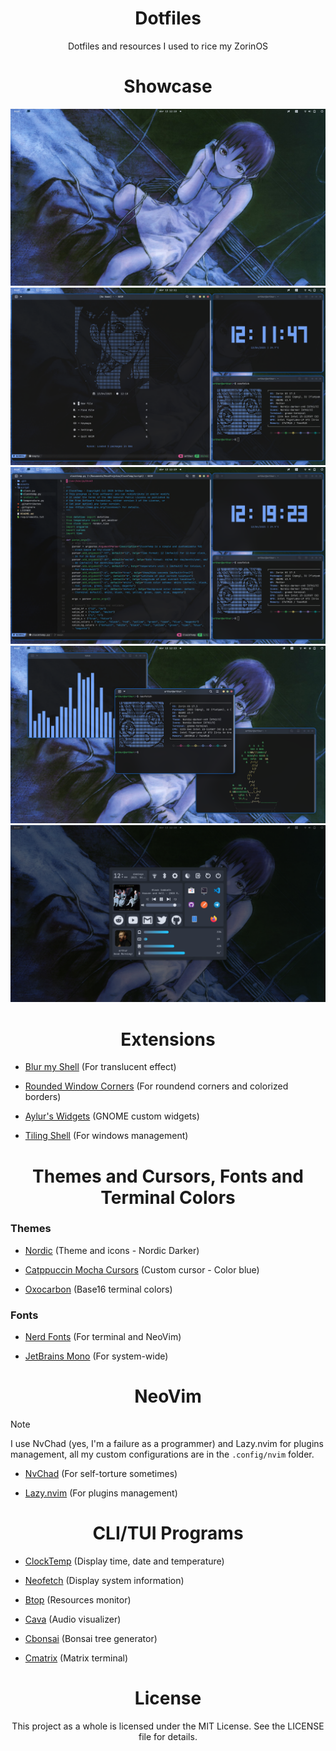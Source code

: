 <div align="center">
 <h1>Dotfiles</h1>
 <p>Dotfiles and resources I used to rice my ZorinOS</p>
</div>

<div align="center">
 <h1>Showcase</h1>
</div>

<div align="center">
 <img src="images/Screenshot_1.png">
 <img src="images/Screenshot_2.png">
 <img src="images/Screenshot_3.png">
 <img src="images/Screenshot_4.png">
 <img src="images/Screenshot_5.png">
</div>

<div align="center">
 <h1>Extensions</h1>
</div>

- [Blur my Shell](https://extensions.gnome.org/extension/3193/blur-my-shell/) (For translucent effect)

- [Rounded Window Corners](https://extensions.gnome.org/extension/5237/rounded-window-corners/) (For roundend corners and colorized borders)

- [Aylur's Widgets](https://extensions.gnome.org/extension/5338/aylurs-widgets/) (GNOME custom widgets)

- [Tiling Shell](https://extensions.gnome.org/extension/7065/tiling-shell/) (For windows management)

<div align="center">
 <h1>Themes and Cursors, Fonts and Terminal Colors</h1>
</div>

### Themes

- [Nordic](https://www.gnome-look.org/p/1267246) (Theme and icons - Nordic Darker)

- [Catppuccin Mocha Cursors](https://www.gnome-look.org/p/2135236) (Custom cursor - Color blue)

- [Oxocarbon](https://github.com/nyoom-engineering/base16-oxocarbon) (Base16 terminal colors)

### Fonts

- [Nerd Fonts](https://www.nerdfonts.com/) (For terminal and NeoVim)

- [JetBrains Mono](https://www.jetbrains.com/lp/mono/) (For system-wide)


<div align="center">
 <h1>NeoVim</h1>
</div>

> [!NOTE]
I use NvChad (yes, I'm a failure as a programmer) and Lazy.nvim for plugins management, all my custom configurations are in the `.config/nvim` folder.

- [NvChad](https://nvchad.com/) (For self-torture sometimes)

- [Lazy.nvim](https://github.com/folke/lazy.nvim) (For plugins management)

<div align="center">
 <h1>CLI/TUI Programs</h1>
</div>

- [ClockTemp](https://github.com/dantas-arthur/ClockTemp) (Display time, date and temperature)

- [Neofetch](https://github.com/dylanaraps/neofetch) (Display system information)

- [Btop](https://github.com/aristocratos/btop) (Resources monitor)

- [Cava](https://github.com/karlstav/cava) (Audio visualizer)

- [Cbonsai](https://github.com/mhzawadi/homebrew-cbonsai) (Bonsai tree generator)

- [Cmatrix](https://github.com/abishekvashok/cmatrix) (Matrix terminal)

<div align="center">
 <h1>License</h1>
 <p>This project as a whole is licensed under the MIT License. See the LICENSE file for details.</p>
</div>
